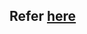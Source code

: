 ## Refer [here](https://github.com/SreeniDevSecOps/DevOps/blob/main/Journey/OSI-Model/Transport-layer.md)